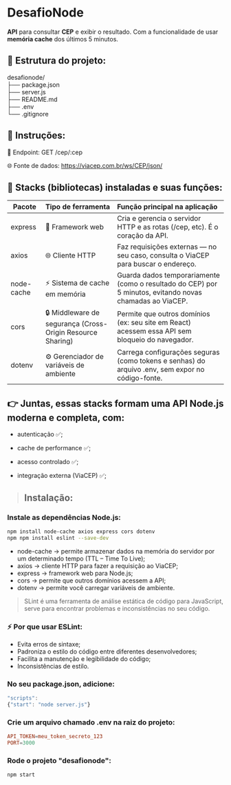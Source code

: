 # DesafioNode
**API** para consultar **CEP** e exibir o resultado. Com a funcionalidade de usar **memória cache** dos últimos 5 minutos.

## 📁 Estrutura do projeto:

desafionode/   
├── package.json   
├── server.js   
├── README.md   
├── .env   
└── .gitignore


## 📄 Instruções:

🔗 Endpoint: GET /cep/:cep

🌐 Fonte de dados: https://viacep.com.br/ws/CEP/json/


## 🧩 Stacks (bibliotecas) instaladas e suas funções:

| Pacote | Tipo de ferramenta | Função principal na aplicação |
| ------------- |:-------------|:-------------|
| express | 🧠 Framework web | Cria e gerencia o servidor HTTP e as rotas (/cep, etc). É o coração da API. |
| axios | 🌐 Cliente HTTP | Faz requisições externas — no seu caso, consulta o ViaCEP para buscar o endereço. |
| node-cache |⚡ Sistema de cache em memória | Guarda dados temporariamente (como o resultado do CEP) por 5 minutos, evitando novas chamadas ao ViaCEP. | 
| cors | 🔒 Middleware de segurança (Cross-Origin Resource Sharing) | Permite que outros domínios (ex: seu site em React) acessem essa API sem bloqueio do navegador. |
| dotenv | ⚙️ Gerenciador de variáveis de ambiente | Carrega configurações seguras (como tokens e senhas) do arquivo .env, sem expor no código-fonte. |

## 👉 Juntas, essas stacks formam uma API Node.js moderna e completa, com:

- autenticação ✅;

- cache de performance ✅;

- acesso controlado ✅;

- integração externa (ViaCEP) ✅;

> ## Instalação:

### Instale as dependências Node.js: 

```bash
npm install node-cache axios express cors dotenv
npm npm install eslint --save-dev
```

- node-cache → permite armazenar dados na memória do servidor por um determinado tempo (TTL – Time To Live);
- axios → cliente HTTP para fazer a requisição ao ViaCEP;
- express → framework web para Node.js;
- cors → permite que outros domínios acessem a API;
- dotenv → permite você carregar variáveis de ambiente.   

> SLint é uma ferramenta de análise estática de código para JavaScript, serve para encontrar problemas e inconsistências no seu código.   

### ⚡ Por que usar ESLint:
* Evita erros de sintaxe;
* Padroniza o estilo do código entre diferentes desenvolvedores;
* Facilita a manutenção e legibilidade do código;
* Inconsistências de estilo.

### No seu package.json, adicione:

 ```js
 "scripts":
 {"start": "node server.js"}
 ```

### Crie um arquivo chamado .env na raiz do projeto:

 ```conf
 API_TOKEN=meu_token_secreto_123
 PORT=3000
 ```

### Rode o projeto "desafionode":

```bash
npm start
```
